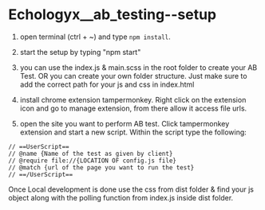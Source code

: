 # Echologyx\_\_ab_testing--setup

1. open terminal (ctrl + ~) and type ```npm install```.
2. start the setup by typing "npm start"

3. you can use the index.js & main.scss in the root folder to create your AB Test. OR you can create your own folder structure. Just make sure to add the correct path for your js and css in index.html

4. install chrome extension tampermonkey. Right click on the extension icon and go to manage extension, from there allow it access file urls.

5. open the site you want to perform AB test. Click tampermonkey extension and start a new script.
   Within the script type the following:

```
// ==UserScript==
// @name {Name of the test as given by client}
// @require file://{LOCATION OF config.js file}
// @match {url of the page you want to run the test}
// ==/UserScript==
```

Once Local development is done use the css from dist folder & find your js object along with the polling function from index.js inside dist folder.
